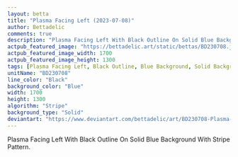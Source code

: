 ```yaml
---
layout: betta
title: "Plasma Facing Left (2023-07-08)"
author: Bettadelic
comments: true
description: "Plasma Facing Left With Black Outline On Solid Blue Background With Stripe Pattern."
actpub_featured_image: "https://bettadelic.art/static/bettas/BD230708.jpg"
actpub_featured_image_width: 1700
actpub_featured_image_height: 1300
tags: [Plasma Facing Left, Black Outline, Blue Background, Solid Background Pattern, Stripe Pattern, July 2023]
unitName: "BD230708"
line_color: "Black"
background_color: "Blue"
width: 1700
height: 1300
algorithm: "Stripe"
background_type: "Solid"
deviantart: "https://www.deviantart.com/bettadelic/art/BD230708-Plasma-Facing-Left-2023-07-08-970991921"
---
```


Plasma Facing Left With Black Outline On Solid Blue Background With Stripe Pattern.
